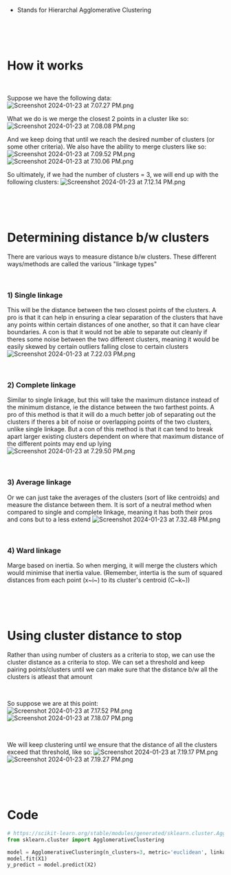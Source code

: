 - Stands for Hierarchal Agglomerative Clustering



<br><br><br>



# How it works

<br>

Suppose we have the following data:
![Screenshot 2024-01-23 at 7.07.27 PM.png](../../_resources/Screenshot%202024-01-23%20at%207.07.27%20PM.png)

What we do is we merge the closest 2 points in a cluster like so:
![Screenshot 2024-01-23 at 7.08.08 PM.png](../../_resources/Screenshot%202024-01-23%20at%207.08.08%20PM.png)

And we keep doing that until we reach the desired number of clusters (or some other criteria). We also have the ability to merge clusters like so:
![Screenshot 2024-01-23 at 7.09.52 PM.png](../../_resources/Screenshot%202024-01-23%20at%207.09.52%20PM.png)
![Screenshot 2024-01-23 at 7.10.06 PM.png](../../_resources/Screenshot%202024-01-23%20at%207.10.06%20PM.png)

So ultimately, if we had the number of clusters = 3, we will end up with the following clusters:
![Screenshot 2024-01-23 at 7.12.14 PM.png](../../_resources/Screenshot%202024-01-23%20at%207.12.14%20PM.png)



<br><br><br>



# Determining distance b/w clusters
There are various ways to measure distance b/w clusters. These different ways/methods are called the various "linkage types"

<br>

### 1) Single linkage
This will be the distance between the two closest points of the clusters. A pro is that it can help in ensuring a clear separation of the clusters that have any points within certain distances of one another, so that it can have clear boundaries. A con is that it would not be able to separate out cleanly if theres some noise between the two different clusters, meaning it would be easily skewed by certain outliers falling close to certain clusters
![Screenshot 2024-01-23 at 7.22.03 PM.png](../../_resources/Screenshot%202024-01-23%20at%207.22.03%20PM.png)

<br>

### 2) Complete linkage
Similar to single linkage, but this will take the maximum distance instead of the minimum distance, ie the distance between the two farthest points. A pro of this method is that it will do a much better job of separating out the clusters if theres a bit of noise or overlapping points of the two clusters, unlike single linkage. But a con of this method is that it can tend to break apart larger existing clusters dependent on where that maximum distance of the different points may end up lying
![Screenshot 2024-01-23 at 7.29.50 PM.png](../../_resources/Screenshot%202024-01-23%20at%207.29.50%20PM.png)

<br>

### 3) Average linkage
Or we can just take the averages of the clusters (sort of like centroids) and measure the distance between them. It is sort of a neutral method when compared to single and complete linkage, meaning it has both their pros and cons but to a less extend 
![Screenshot 2024-01-23 at 7.32.48 PM.png](../../_resources/Screenshot%202024-01-23%20at%207.32.48%20PM.png)

<br>

### 4) Ward linkage
Marge based on inertia. So when merging, it will merge the clusters which would minimise that inertia value. (Remember, intertia is the sum of squared distances from each point (x~i~) to its cluster's centroid (C~k~))



<br><br><br>



# Using cluster distance to stop
Rather than using number of clusters as a criteria to stop, we can use the cluster distance as a criteria to stop. We can set a threshold and keep pairing points/clusters until we can make sure that the distance b/w all the clusters is atleast that amount

<br>

So suppose we are at this point:
![Screenshot 2024-01-23 at 7.17.52 PM.png](../../_resources/Screenshot%202024-01-23%20at%207.17.52%20PM.png)
![Screenshot 2024-01-23 at 7.18.07 PM.png](../../_resources/Screenshot%202024-01-23%20at%207.18.07%20PM.png)

<br>

We will keep clustering until we ensure that the distance of all the clusters exceed that threshold, like so:
![Screenshot 2024-01-23 at 7.19.17 PM.png](../../_resources/Screenshot%202024-01-23%20at%207.19.17%20PM.png)
![Screenshot 2024-01-23 at 7.19.27 PM.png](../../_resources/Screenshot%202024-01-23%20at%207.19.27%20PM.png)



<br><br><br>



# Code

```python
# https://scikit-learn.org/stable/modules/generated/sklearn.cluster.AgglomerativeClustering.html
from sklearn.cluster import AgglomerativeClustering

model = AgglomerativeClustering(n_clusters=3, metric='euclidean', linkage='ward')
model.fit(X1)
y_predict = model.predict(X2)
```



